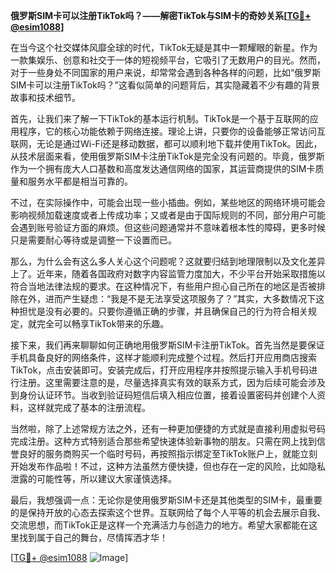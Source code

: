 **俄罗斯SIM卡可以注册TikTok吗？——解密TikTok与SIM卡的奇妙关系[[TG💪+ @esim1088](https://t.me/s/esim1088)]**

在当今这个社交媒体风靡全球的时代，TikTok无疑是其中一颗耀眼的新星。作为一款集娱乐、创意和社交于一体的短视频平台，它吸引了无数用户的目光。然而，对于一些身处不同国家的用户来说，却常常会遇到各种各样的问题，比如“俄罗斯SIM卡可以注册TikTok吗？”这看似简单的问题背后，其实隐藏着不少有趣的背景故事和技术细节。

首先，让我们来了解一下TikTok的基本运行机制。TikTok是一个基于互联网的应用程序，它的核心功能依赖于网络连接。理论上讲，只要你的设备能够正常访问互联网，无论是通过Wi-Fi还是移动数据，都可以顺利地下载并使用TikTok。因此，从技术层面来看，使用俄罗斯SIM卡注册TikTok是完全没有问题的。毕竟，俄罗斯作为一个拥有庞大人口基数和高度发达通信网络的国家，其运营商提供的SIM卡质量和服务水平都是相当可靠的。

不过，在实际操作中，可能会出现一些小插曲。例如，某些地区的网络环境可能会影响视频加载速度或者上传成功率；又或者是由于国际规则的不同，部分用户可能会遇到账号验证方面的麻烦。但这些问题通常并不意味着根本性的障碍，更多时候只是需要耐心等待或是调整一下设置而已。

那么，为什么会有这么多人关心这个问题呢？这就要归结到地理限制以及文化差异上了。近年来，随着各国政府对数字内容监管力度加大，不少平台开始采取措施以符合当地法律法规的要求。在这种情况下，有些用户担心自己所在的地区是否被排除在外，进而产生疑虑：“我是不是无法享受这项服务了？”其实，大多数情况下这种担忧是没有必要的。只要你遵循正确的步骤，并且确保自己的行为符合相关规定，就完全可以畅享TikTok带来的乐趣。

接下来，我们再来聊聊如何正确地用俄罗斯SIM卡注册TikTok。首先当然是要保证手机具备良好的网络条件，这样才能顺利完成整个过程。然后打开应用商店搜索TikTok，点击安装即可。安装完成后，打开应用程序并按照提示输入手机号码进行注册。这里需要注意的是，尽量选择真实有效的联系方式，因为后续可能会涉及到身份认证环节。当收到验证码短信后填入相应位置，接着设置密码并创建个人资料，这样就完成了基本的注册流程。

当然啦，除了上述常规方法之外，还有一种更加便捷的方式就是直接利用虚拟号码完成注册。这种方式特别适合那些希望快速体验新事物的朋友。只需在网上找到信誉良好的服务商购买一个临时号码，再按照指示绑定至TikTok账户上，就能立刻开始发布作品啦！不过，这种方法虽然方便快捷，但也存在一定的风险，比如隐私泄露的可能性等，所以建议大家谨慎选择。

最后，我想强调一点：无论你是使用俄罗斯SIM卡还是其他类型的SIM卡，最重要的是保持开放的心态去探索这个世界。互联网给了每个人平等的机会去展示自我、交流思想，而TikTok正是这样一个充满活力与创造力的地方。希望大家都能在这里找到属于自己的舞台，尽情挥洒才华！

[[TG💪+ @esim1088](https://t.me/s/esim1088) ![Image](https://i.postimg.cc/4NQfJmqS/Snipaste-2025-05-13-00-14-12.png)]